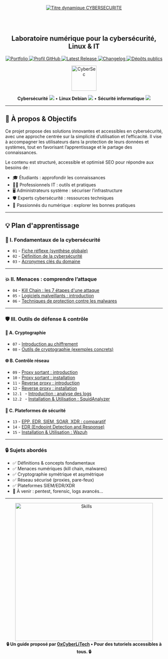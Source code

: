 <div align="center">

  <br></br>
  
  <a href="https://github.com/0xCyberLiTech">
  <img src="https://readme-typing-svg.herokuapp.com?font=JetBrains+Mono&size=50&duration=6000&pause=1000000000&color=FF0048&center=true&vCenter=true&width=1100&lines=%3ECYBERSECURITE_" alt="Titre dynamique CYBERSECURITE" />
  </a>
  
  <br></br>

  <h2>Laboratoire numérique pour la cybersécurité, Linux & IT</h2>
  
  <p align="center">
      <a href="https://0xcyberlitech.github.io/">
        <img src="https://img.shields.io/badge/Portfolio-0xCyberLiTech-181717?logo=github&style=flat-square" alt="Portfolio" />
      </a>
      <a href="https://github.com/0xCyberLiTech">
        <img src="https://img.shields.io/badge/Profil-GitHub-181717?logo=github&style=flat-square" alt="Profil GitHub" />
      </a>
      <a href="https://github.com/0xCyberLiTech/Cybersecurite/releases/latest">
        <img src="https://img.shields.io/github/v/release/0xCyberLiTech/Cybersecurite?label=version" alt="Latest Release" />
      </a>
      <a href="https://github.com/0xCyberLiTech/Cybersecurite/blob/main/CHANGELOG.md">
        <img src="https://img.shields.io/badge/📄%20CHANGELOG-Cybersecurite-blue" alt="Changelog" />
      </a>
      <a href="https://github.com/0xCyberLiTech?tab=repositories">
        <img src="https://img.shields.io/badge/Dépôts-publics-blue?style=flat-square" alt="Dépôts publics" />
      </a>
  </p>

</div>

<!-- Optimisation SEO : mots-clés cybersécurité, sécurité informatique, Linux, Debian, administration système, réseau, IT, cryptographie, open source, pare-feu, proxy, reverse proxy, DNS, SSH, Docker, OpenVAS, SIEM, EDR, XDR, SOAR, pentest, forensic, logs, tutoriels, guides, formation, expertise, supervision, ressources techniques, étudiants, professionnels, passionnés, bonnes pratiques, protection des données, analyse de risques, cyberattaque, défense, conformité, audit, gestion de crise, sensibilisation, monitoring, cloud, virtualisation, DevSecOps. -->

<div align="center">
  <img src="https://img.icons8.com/fluency/96/000000/cyber-security.png" alt="CyberSec" width="80"/>
</div>

<div align="center">
  <p>
    <strong>Cybersécurité</strong> <img src="https://img.icons8.com/color/24/000000/lock--v1.png"/> • <strong>Linux Debian</strong> <img src="https://img.icons8.com/color/24/000000/linux.png"/> • <strong>Sécurité informatique</strong> <img src="https://img.icons8.com/color/24/000000/shield-security.png"/>
  </p>
</div>

---

## 🚀 À propos & Objectifs

Ce projet propose des solutions innovantes et accessibles en cybersécurité, avec une approche centrée sur la simplicité d’utilisation et l’efficacité. Il vise à accompagner les utilisateurs dans la protection de leurs données et systèmes, tout en favorisant l’apprentissage et le partage des connaissances.

Le contenu est structuré, accessible et optimisé SEO pour répondre aux besoins de :
- 🎓 Étudiants : approfondir les connaissances
- 👨‍💻 Professionnels IT : outils et pratiques
- 🖥️ Administrateurs système : sécuriser l’infrastructure
- 🛡️ Experts cybersécurité : ressources techniques
- 🚀 Passionnés du numérique : explorer les bonnes pratiques

---

## 💡 Plan d'apprentissage
### 🧠 I. Fondamentaux de la cybersécurité

- `01` - [Fiche réflexe (synthèse globale)](CYBERSECURITE-01-FICHE-REFLEX.md)
- `02` - [Définition de la cybersécurité](CYBERSECURITE-02-definition.md)
- `03` - [Acronymes clés du domaine](CYBERSECURITE-03-ACRONYMES.md)

---

### 💥 II. Menaces : comprendre l’attaque

- `04` - [Kill Chain : les 7 étapes d'une attaque](CYBERSECURITE-04-KILL-CHAIN.md)
- `05` - [Logiciels malveillants : introduction](CYBERSECURITE-05-LOGICIELS-MALVEILLANTS-introduction.md)
- `06` - [Techniques de protection contre les malwares](CYBERSECURITE-06-LOGICIELS-MALVEILLANTS-techniques_de_protection.md)

---

### 🛡️ III. Outils de défense & contrôle
#### 🔐 A. Cryptographie

- `07` - [Introduction au chiffrement](CYBERSECURITE-07-CRYPTOGRAPHIE-introduction.md)
- `08` - [Outils de cryptographie (exemples concrets)](CYBERSECURITE-08-CRYPTOGRAPHIE-OUTILS-Mise-en-pratique-avec-des-outils-concrets.md)

#### 🌐 B. Contrôle réseau

- `09` - [Proxy sortant : introduction](CYBERSECURITE-09-PROXY-INTRODUCTION-Le-rôle-du-proxy-sortant.md)
- `10` - [Proxy sortant : installation](CYBERSECURITE-10-PROXY-INSTALLATION-Mise-en-œuvre-pratique.md)
- `11` - [Reverse proxy : introduction](CYBERSECURITE-11-REVERSE-PROXY-INTRODUCTION-Le-rôle-du-proxy-entrant.md)
- `12` - [Reverse proxy : installation](CYBERSECURITE-12-REVERSE-PROXY-INSTALLATION-Mise-en-œuvre-pratique.md)
- `12.1 ` - [Introduction : analyse des logs ](CYBERSECURITE-12-1-PROXY_Suivi_&_Analyse_des_logs_Squid_sous_Debian_12_&_13.md)
- `12.2 ` - [Installation & Utilisation : SquidAnalyzer](CYBERSECURITE-12-2-Installation-&-Utilisation-de-SquidAnalyzer-Debian-12-&-13.md)


#### 🧩 C. Plateformes de sécurité

- `13` - [EPP, EDR, SIEM, SOAR, XDR : comparatif](CYBERSECURITE-13-EPP-EDR-SIEM-SOAR-et-XDR-comprendre-la-différence-entre-ces-acronymes.md)
- `14` - [EDR (Endpoint Detection and Response)](CYBERSECURITE-14-EDR.md)
- `15` - [Installation & Utilisation : Wazuh](CYBERSECURITE-15-TP-install-Wazuh-Debian12-13.md)

---

### 🔒 Sujets abordés

- ✅ Définitions & concepts fondamentaux
- ✅ Menaces numériques (kill chain, malwares)
- ✅ Cryptographie symétrique et asymétrique
- ✅ Réseau sécurisé (proxies, pare-feux)
- ✅ Plateformes SIEM/EDR/XDR
- 🚧 À venir : pentest, forensic, logs avancés...

---

<div align="center">
  <a href="https://github.com/0xCyberLiTech" target="_blank" rel="noopener">
    <img src="https://skillicons.dev/icons?i=linux,debian,bash,docker,nginx,git,vim,python,markdown" alt="Skills" width="440">
  </a>
</div>

<div align="center">
  <b>🔒 Un guide proposé par <a href="https://github.com/0xCyberLiTech">0xCyberLiTech</a> • Pour des tutoriels accessibles à tous. 🔒</b>
</div>

